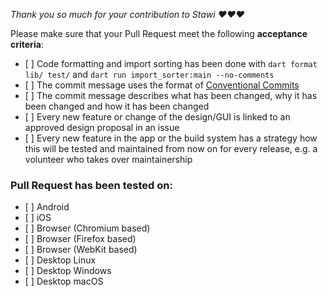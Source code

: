 *Thank you so much for your contribution to Stawi ❤️❤️❤️*

Please make sure that your Pull Request meet the following **acceptance criteria**:

- [ ] Code formatting and import sorting has been done with `dart format lib/ test/` and `dart run import_sorter:main --no-comments`
- [ ] The commit message uses the format of [Conventional Commits](https://www.conventionalcommits.org)
- [ ] The commit message describes what has been changed, why it has been changed and how it has been changed
- [ ] Every new feature or change of the design/GUI is linked to an approved design proposal in an issue
- [ ] Every new feature in the app or the build system has a strategy how this will be tested and maintained from now on for every release, e.g. a volunteer who takes over maintainership


### Pull Request has been tested on:

- [ ] Android
- [ ] iOS
- [ ] Browser (Chromium based)
- [ ] Browser (Firefox based)
- [ ] Browser (WebKit based)
- [ ] Desktop Linux
- [ ] Desktop Windows
- [ ] Desktop macOS